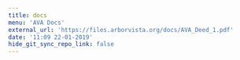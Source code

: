 ```yaml
---
title: docs
menu: 'AVA Docs'
external_url: 'https://files.arborvista.org/docs/AVA_Deed_1.pdf'
date: '11:09 22-01-2019'
hide_git_sync_repo_link: false
---
```



